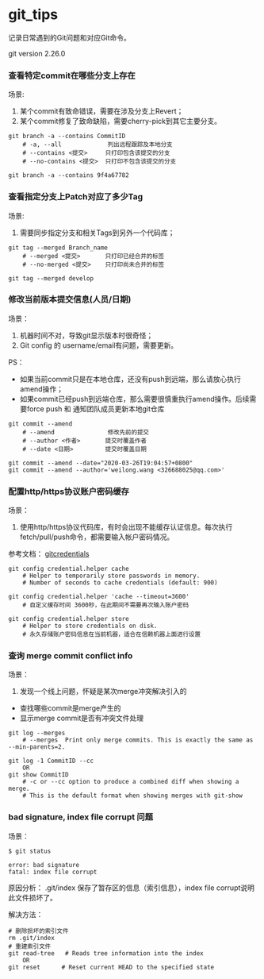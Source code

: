 # git_tips
记录日常遇到的Git问题和对应Git命令。

git version 2.26.0


### 查看特定commit在哪些分支上存在
场景:
1. 某个commit有致命错误，需要在涉及分支上Revert；
2. 某个commit修复了致命缺陷，需要cherry-pick到其它主要分支。
```
git branch -a --contains CommitID
    # -a, --all             列出远程跟踪及本地分支
    # --contains <提交>     只打印包含该提交的分支
    # --no-contains <提交>  只打印不包含该提交的分支

git branch -a --contains 9f4a67782
```

### 查看指定分支上Patch对应了多少Tag
场景:
1. 需要同步指定分支和相关Tags到另外一个代码库；
```
git tag --merged Branch_name
    # --merged <提交>       只打印已经合并的标签
    # --no-merged <提交>    只打印尚未合并的标签

git tag --merged develop
```

### 修改当前版本提交信息(人员/日期)
场景：
1. 机器时间不对，导致git显示版本时很奇怪；
2. Git config 的 username/email有问题，需要更新。

PS：
- 如果当前commit只是在本地仓库，还没有push到远端，那么请放心执行amend操作；
- 如果commit已经push到远端仓库，那么需要很慎重执行amend操作。后续需要force push 和 通知团队成员更新本地git仓库
```
git commit --amend
    # --amend               修改先前的提交
    # --author <作者>       提交时覆盖作者
    # --date <日期>         提交时覆盖日期

git commit --amend --date="2020-03-26T19:04:57+0800"
git commit --amend --author='weilong.wang <326688025@qq.com>'
```

### 配置http/https协议账户密码缓存
场景：
1. 使用http/https协议代码库，有时会出现不能缓存认证信息。每次执行fetch/pull/push命令，都需要输入帐户密码情况。

参考文档： [gitcredentials](https://git-scm.com/docs/gitcredentials)
```
git config credential.helper cache  
    # Helper to temporarily store passwords in memory.
    # Number of seconds to cache credentials (default: 900)

git config credential.helper 'cache --timeout=3600'
    # 自定义缓存时间 3600秒，在此期间不需要再次输入账户密码

git config credential.helper store
    # Helper to store credentials on disk.
    # 永久存储账户密码信息在当前机器，适合在信赖机器上面进行设置
```

### 查询 merge commit conflict info
场景：
1. 发现一个线上问题，怀疑是某次merge冲突解决引入的
- 查找哪些commit是merge产生的
- 显示merge commit是否有冲突文件处理
```
git log --merges
    # --merges  Print only merge commits. This is exactly the same as --min-parents=2.

git log -1 CommitID --cc
    OR
git show CommitID
    # -c or --cc option to produce a combined diff when showing a merge.
    # This is the default format when showing merges with git-show
```

### bad signature, index file corrupt 问题
场景：
```
$ git status

error: bad signature
fatal: index file corrupt
```

原因分析： .git/index 保存了暂存区的信息（索引信息），index file corrupt说明此文件损坏了。

解决方法：
```
# 删除损坏的索引文件
rm .git/index
# 重建索引文件
git read-tree   # Reads tree information into the index
    OR
git reset      # Reset current HEAD to the specified state
```
